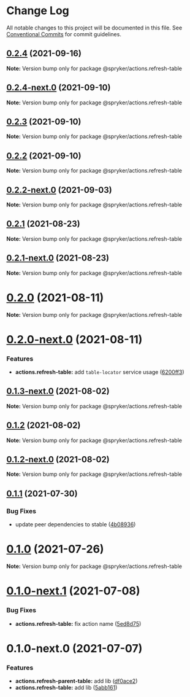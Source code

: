 # Change Log

All notable changes to this project will be documented in this file.
See [Conventional Commits](https://conventionalcommits.org) for commit guidelines.

## [0.2.4](https://github.com/spryker/ui-components/compare/@spryker/actions.refresh-table@0.2.4-next.0...@spryker/actions.refresh-table@0.2.4) (2021-09-16)

**Note:** Version bump only for package @spryker/actions.refresh-table





## [0.2.4-next.0](https://github.com/spryker/ui-components/compare/@spryker/actions.refresh-table@0.2.3...@spryker/actions.refresh-table@0.2.4-next.0) (2021-09-10)

**Note:** Version bump only for package @spryker/actions.refresh-table





## [0.2.3](https://github.com/spryker/ui-components/compare/@spryker/actions.refresh-table@0.2.2-next.0...@spryker/actions.refresh-table@0.2.3) (2021-09-10)

**Note:** Version bump only for package @spryker/actions.refresh-table





## [0.2.2](https://github.com/spryker/ui-components/compare/@spryker/actions.refresh-table@0.2.2-next.0...@spryker/actions.refresh-table@0.2.2) (2021-09-10)

**Note:** Version bump only for package @spryker/actions.refresh-table





## [0.2.2-next.0](https://github.com/spryker/ui-components/compare/@spryker/actions.refresh-table@0.2.1...@spryker/actions.refresh-table@0.2.2-next.0) (2021-09-03)

**Note:** Version bump only for package @spryker/actions.refresh-table





## [0.2.1](https://github.com/spryker/ui-components/compare/@spryker/actions.refresh-table@0.2.1-next.0...@spryker/actions.refresh-table@0.2.1) (2021-08-23)

**Note:** Version bump only for package @spryker/actions.refresh-table





## [0.2.1-next.0](https://github.com/spryker/ui-components/compare/@spryker/actions.refresh-table@0.2.0...@spryker/actions.refresh-table@0.2.1-next.0) (2021-08-23)

**Note:** Version bump only for package @spryker/actions.refresh-table





# [0.2.0](https://github.com/spryker/ui-components/compare/@spryker/actions.refresh-table@0.2.0-next.0...@spryker/actions.refresh-table@0.2.0) (2021-08-11)

**Note:** Version bump only for package @spryker/actions.refresh-table





# [0.2.0-next.0](https://github.com/spryker/ui-components/compare/@spryker/actions.refresh-table@0.1.3-next.0...@spryker/actions.refresh-table@0.2.0-next.0) (2021-08-11)


### Features

* **actions.refresh-table:** add `table-locator` service usage ([6200ff3](https://github.com/spryker/ui-components/commit/6200ff3140594458ffab34c929cd063ff4e6fed4))





## [0.1.3-next.0](https://github.com/spryker/ui-components/compare/@spryker/actions.refresh-table@0.1.2...@spryker/actions.refresh-table@0.1.3-next.0) (2021-08-02)

**Note:** Version bump only for package @spryker/actions.refresh-table





## [0.1.2](https://github.com/spryker/ui-components/compare/@spryker/actions.refresh-table@0.1.2-next.0...@spryker/actions.refresh-table@0.1.2) (2021-08-02)

**Note:** Version bump only for package @spryker/actions.refresh-table





## [0.1.2-next.0](https://github.com/spryker/ui-components/compare/@spryker/actions.refresh-table@0.1.1...@spryker/actions.refresh-table@0.1.2-next.0) (2021-08-02)

**Note:** Version bump only for package @spryker/actions.refresh-table





## [0.1.1](https://github.com/spryker/ui-components/compare/@spryker/actions.refresh-table@0.1.0...@spryker/actions.refresh-table@0.1.1) (2021-07-30)


### Bug Fixes

* update peer dependencies to stable ([4b08936](https://github.com/spryker/ui-components/commit/4b0893691360cf4bd66935aed24873266c98c4e4))





# [0.1.0](https://github.com/spryker/ui-components/compare/@spryker/actions.refresh-table@0.1.0-next.1...@spryker/actions.refresh-table@0.1.0) (2021-07-26)

**Note:** Version bump only for package @spryker/actions.refresh-table





# [0.1.0-next.1](https://github.com/spryker/ui-components/compare/@spryker/actions.refresh-table@0.1.0-next.0...@spryker/actions.refresh-table@0.1.0-next.1) (2021-07-08)


### Bug Fixes

* **actions.refresh-table:** fix action name ([5ed8d75](https://github.com/spryker/ui-components/commit/5ed8d750c2855bb427340465519c51c7ec7c6651))





# 0.1.0-next.0 (2021-07-07)


### Features

* **actions.refresh-parent-table:** add lib ([df0ace2](https://github.com/spryker/ui-components/commit/df0ace22321f1f813a35bcb3a48fd4ee8bbc1c0a))
* **actions.refresh-table:** add lib ([5abb161](https://github.com/spryker/ui-components/commit/5abb161d7281ab090c962a7c9d1f56ca686467ea))
